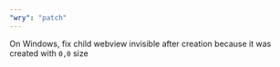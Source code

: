 ```yaml
---
"wry": "patch"
---
```


On Windows, fix child webview invisible after creation because it was created with `0,0` size
